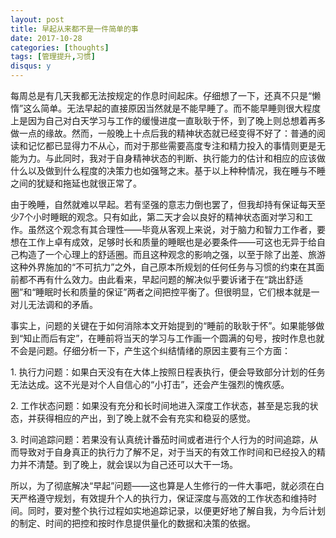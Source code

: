 ```yaml
---
layout: post
title: 早起从来都不是一件简单的事
date: 2017-10-28
categories: [thoughts]
tags: [管理提升,习惯]
disqus: y
---
```


每周总是有几天我都无法按规定的作息时间起床。仔细想了一下，还真不只是“懒惰”这么简单。无法早起的直接原因当然就是不能早睡了。而不能早睡则很大程度上是因为自己对白天学习与工作的缓慢进度一直耿耿于怀，到了晚上则总想着再多做一点的缘故。然而，一般晚上十点后我的精神状态就已经变得不好了：普通的阅读和记忆都已显得力不从心，而对于那些需要高度专注和精力投入的事情则更是无能为力。与此同时，我对于自身精神状态的判断、执行能力的估计和相应的应该做什么以及做到什么程度的决策力也如强弩之末。基于以上种种情况，我在睡与不睡之间的犹疑和拖延也就很正常了。

由于晚睡，自然就难以早起。若有坚强的意志力倒也罢了，但我却持有保证每天至少7个小时睡眠的观念。只有如此，第二天才会以良好的精神状态面对学习和工作。虽然这个观念有其合理性——毕竟从客观上来说，对于脑力和智力工作者，要想在工作上卓有成效，足够时长和质量的睡眠也是必要条件——可这也无异于给自己构造了一个心理上的舒适圈。而且这种观念的影响之强，以至于除了出差、旅游这种外界施加的“不可抗力”之外，自己原本所规划的任何任务与习惯的约束在其面前都不再有什么效力。由此看来，早起问题的解决似乎要诉诸于在“跳出舒适圈”和“睡眠时长和质量的保证”两者之间把控平衡了。但很明显，它们根本就是一对儿无法调和的矛盾。

事实上，问题的关键在于如何消除本文开始提到的“睡前的耿耿于怀”。如果能够做到“知止而后有定”，在睡前将当天的学习与工作画一个圆满的句号，按时作息也就不会是问题。仔细分析一下，产生这个纠结情绪的原因主要有三个方面：

1\. 执行力问题：如果白天没有在大体上按照日程表执行，便会导致部分计划的任务无法达成。这不光是对个人自信心的“小打击”，还会产生强烈的愧疚感。

2\. 工作状态问题：如果没有充分和长时间地进入深度工作状态，甚至是忘我的状态，并获得相应的产出，到了晚上就不会有充实和稳妥的感觉。

3\. 时间追踪问题：若果没有认真统计番茄时间或者进行个人行为的时间追踪，从而导致对于自身真正的执行力了解不足，对于当天的有效工作时间和已经投入的精力并不清楚。到了晚上，就会误以为自己还可以大干一场。

所以，为了彻底解决“早起”问题——这也算是人生修行的一件大事吧，就必须在白天严格遵守规划，有效提升个人的执行力，保证深度与高效的工作状态和维持时间。同时，要对整个执行过程如实地追踪记录，以便更好地了解自我，为今后计划的制定、时间的把控和按时作息提供量化的数据和决策的依据。
